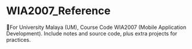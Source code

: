 # WIA2007_Reference
🌱For University Malaya (UM), Course Code WIA2007 (Mobile Application Development). Include notes and source code, plus extra projects for practices.

